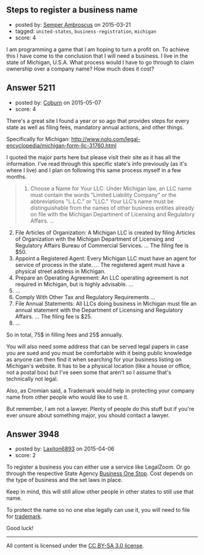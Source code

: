## Steps to register a business name

- posted by: [Semper Ambroscus](https://stackexchange.com/users/4182110/semper-ambroscus) on 2015-03-21
- tagged: `united-states`, `business-registration`, `michigan`
- score: 4

I am programming a game that I am hoping to turn a profit on. To achieve this I have come to the conclusion that I will need a business. I live in the state of Michigan, U.S.A. What process would I have to go through to claim ownership over a company name? How much does it cost?


## Answer 5211

- posted by: [Coburn](https://stackexchange.com/users/3278044/coburn) on 2015-05-07
- score: 4

There's a great site I found a year or so ago that provides steps for every state as well as filing fees, mandatory annual actions, and other things.

Specifically for Michigan: http://www.nolo.com/legal-encyclopedia/michigan-form-llc-31760.html

I quoted the major parts here but please visit their site as it has all the information. I've read through this specific state's info previously (as it's where I live) and I plan on following this same process myself in a few months.
> 1. Choose a Name for Your LLC:
Under Michigan law, an LLC name must contain the words "Limited Liability Company" or the abbreviations "L.L.C." or "LLC."
Your LLC’s name must be distinguishable from the names of other business entities already on file with the Michigan Department of Licensing and Regulatory Affairs. ...
2. File Articles of Organization:
A Michigan LLC is created by filing Articles of Organization with the Michigan Department of Licensing and Regulatory Affairs Bureau of Commercial Services. ... The filing fee is $50.
3. Appoint a Registered Agent:
Every Michigan LLC must have an agent for service of process in the state. ... The registered agent must have a physical street address in Michigan.
4. Prepare an Operating Agreement:
An LLC operating agreement is not required in Michigan, but is highly advisable. ...
5. ...
6. Comply With Other Tax and Regulatory Requirements ...
7. File Annual Statements:
All LLCs doing business in Michigan must file an annual statement with the Department of Licensing and Regulatory Affairs. ... The filing fee is $25.
8. ...

So in total, 75$ in filling fees and 25$ annually.

You will also need some address that can be served legal papers in case you are sued and you must be comfortable with it being public knowledge as anyone can then find it when searching for your business listing on Michigan's website. It has to be a physical location (like a house or office, not a postal box) but I've seen some that aren't so I assume that's technically not legal.

Also, as Cromian said, a Trademark would help in protecting your company name from other people who would like to use it.

But remember, I am not a lawyer. Plenty of people do this stuff but if you're ever unsure about something major, you should contact a lawyer.


## Answer 3948

- posted by: [Laxiton6893](https://stackexchange.com/users/2181902/laxiton6893) on 2015-04-06
- score: 2

<p>To register a business you can either use a service like LegalZoom. Or go through the respective State Agency <a href="https://www.michigan.gov/business" rel="nofollow">Business One Stop</a>. Cost depends on the type of business and the set laws in place.</p>

<p>Keep in mind, this will still allow other people in other states to still use that name.</p>

<p>To protect the name so no one else legally can use it, you will need to file for <a href="http://www.uspto.gov/sites/default/files/trademarks/basics/BasicFacts.pdf" rel="nofollow">trademark</a>.</p>

<p>Good luck!</p>




---

All content is licensed under the [CC BY-SA 3.0 license](https://creativecommons.org/licenses/by-sa/3.0/).
